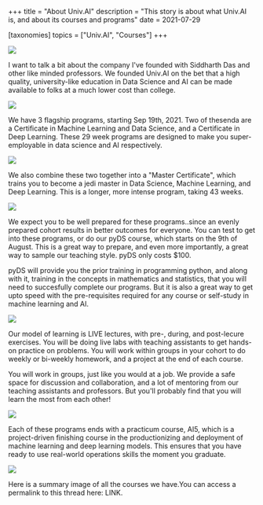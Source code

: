 +++
title = "About Univ.AI"
description = "This story is about what Univ.AI is, and about its courses and programs"
date = 2021-07-29

[taxonomies]
topics = ["Univ.AI", "Courses"]
+++


![](/aboutunivai/1.png)

I want to talk a bit about the company I've founded with Siddharth Das and other like minded professors. 
We founded Univ.AI on the bet that a high quality, university-like education in Data Science and AI can 
be made available to folks at a much lower cost than college.




![](/aboutunivai/2.png)

We have 3 flagship programs, starting Sep 19th, 2021. Two of thesenda are a Certificate in 
Machine Learning and Data Science, and a Certificate in Deep Learning. These 29 week programs are designed to
make you super-employable in data science and AI respectively.




![](/aboutunivai/3.png)

We also combine these two together into a "Master Certificate", which trains you to become a jedi master in Data Science,
Machine Learning, and Deep Learning. This is a longer, more intense program, taking 43 weeks.




![](/aboutunivai/4.png)

We expect you to be well prepared for these programs..since an evenly prepared cohort results in better outcomes for everyone.
You can test to get into these programs, or do our pyDS course, which starts on the 9th of August. This is a great way to prepare, and even more importantly, a great way to sample our teaching style. pyDS only costs $100.




pyDS will provide you the prior training in programming python, and along with it, training in the concepts in mathematics and statistics, that you will need to succesfully complete our programs. But it is also a great way to get upto speed with the pre-requisites required for any course or self-study in machine learning and AI.




![](/aboutunivai/6.png)

Our model of learning is LIVE lectures, with pre-, during, and post-lecure exercises. You will be doing live labs with teaching assistants to get hands-on practice on problems. You will work within groups in your cohort to do weekly or bi-weekly homework, and a project at the end of each course.




You will work in groups, just like you would at a job. We provide a safe space for discussion and collaboration, and a lot of
mentoring from our teaching assistants and professors. But you'll probably find that you will learn the most from each other!




![](/aboutunivai/8.png)

Each of these programs ends with a practicum course, AI5, which is a project-driven finishing course in the productionizing and deployment of machine learning and deep learning models. This ensures that you have ready to use real-world operations skills the moment you graduate.




![](/aboutunivai/9.png)

Here is a summary image of all the courses we have.You can access a permalink to this thread here: LINK.

